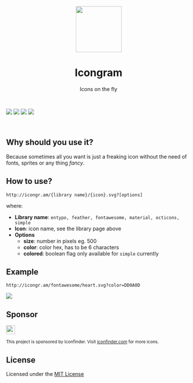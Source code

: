
<br/>
<p align="center"><a href="https://icongr.am" target="_blank"><img width="125"src="https://icongr.am/logo.svg"></a></p>

<h1 align="center">Icongram</h1>

<p align="center">Icons on the fly</p>

<br/>

![](https://img.shields.io/uptimerobot/ratio/m780776626-e3f9a6610736a03c4bc3bcef.svg)
![](https://img.shields.io/travis/com/jenil/icongram/master.svg)
![](https://img.shields.io/github/issues/jenil/icongram.svg)
![](https://img.shields.io/github/license/jenil/icongram.svg)


<br/>

## Why should you use it?

Because sometimes all you want is just a freaking icon without the need of fonts, sprites or any thing _fancy_.


## How to use?

```
http://icongr.am/{library name}/{icon}.svg?[options]
```

where:
- **Library name**: `entypo, feather, fontawesome, material, octicons, simple`
- **Icon**: icon name, see the library page above
- **Options**
  - **size**: number in pixels eg. 500
  - **color**: color hex, has to be 6 characters
  - **colored**: boolean flag only available for `simple` currently

## Example

```
http://icongr.am/fontawesome/heart.svg?color=DD0A0D
```

![](http://icongr.am/fontawesome/heart.svg?color=DD0A0D)

## Sponsor

<a href="https://www.iconfinder.com?utm_campaign=Icongram&utm_medium=partner&utm_source=Icongram&utm_content=Github" target="_blank"><img src="https://icongr.am/if_text_black_182504.svg" height="24"></a>
<p><small>This project is sponsored by Iconfinder. Visit <a href="https://www.iconfinder.com?utm_campaign=Icongram&utm_medium=partner&utm_source=Icongram&utm_content=Github" target="_blank">iconfinder.com</a> for more icons.</small></p>

## License

Licensed under the [MIT License](LICENSE.md)
